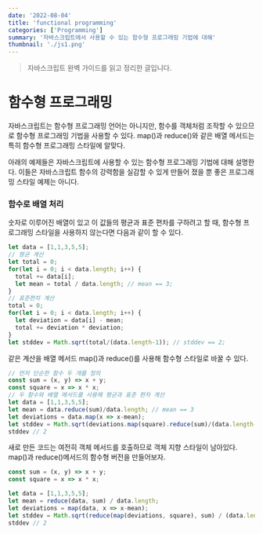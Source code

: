 ```yaml
---
date: '2022-08-04'
title: 'functional programming'
categories: ['Programming']
summary: '자바스크립트에서 사용할 수 있는 함수형 프로그래밍 기법에 대해'
thumbnail: './js1.png'
---
```

> 자바스크립트 완벽 가이드를 읽고 정리한 글입니다.

# 함수형 프로그래밍
자바스크립트는 함수형 프로그래밍 언어는 아니지만, 함수를 객체처럼 조작할 수 있으므로 함수형 프로그래밍 기법을 사용할 수 있다.
map()과 reduce()와 같은 배열 메서드는 특히 함수형 프로그래밍 스타일에 알맞다.

아래의 예제들은 자바스크립트에 사용할 수 있는 함수형 프로그래밍 기법에 대해 설명한다.
이들은 자바스크립트 함수의 강력함을 실감할 수 있게 만들어 졌을 뿐 좋은 프로그래밍 스타일 예제는 아니다.

### 함수로 배열 처리
숫자로 이루어진 배열이 있고 이 값들의 평균과 표준 편차를 구하려고 할 때,
함수형 프로그래밍 스타일을 사용하지 않는다면 다음과 같이 할 수 있다.
```js
let data = [1,1,3,5,5];
// 평균 계산
let total = 0;
for(let i = 0; i < data.length; i++) {
  total += data[i];
  let mean = total / data.length; // mean == 3;
}
// 표준편차 계산
total = 0;
for(let i = 0; i < data.length; i++) {
  let deviation = data[i] - mean;
  total += deviation * deviation;
}
let stddev = Math.sqrt(total/(data.length-1)); // stddev == 2;
```

같은 계산을 배열 메서드 map()과 reduce()를 사용해 함수형 스타일로 바꿀 수 있다.
```js
// 먼저 단순한 함수 두 개를 정의
const sum = (x, y) => x + y;
const square = x => x * x;
// 두 함수와 배열 메서드를 사용해 평균과 표준 편차 계산
let data = [1,1,3,5,5];
let mean = data.reduce(sum)/data.length; // mean == 3
let deviations = data.map(x => x-mean);
let stddev = Math.sqrt(deviations.map(square).reduce(sum)/(data.length-1));
stddev // 2
```
새로 만든 코드는 여전히 객체 메서드를 호출하므로 객체 지향 스타일이 남아있다.
map()과 reduce()메서드의 함수형 버전을 만들어보자.
```js
const sum = (x, y) => x + y;
const square = x => x * x;

let data = [1,1,3,5,5];
let mean = reduce(data, sum) / data.length;
let deviations = map(data, x => x-mean);
let stddev = Math.sqrt(reduce(map(deviations, square), sum) / (data.length-1));
stddev // 2
```